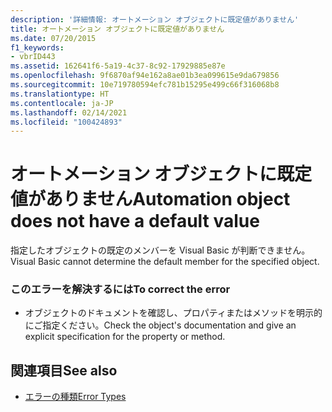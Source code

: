 ```yaml
---
description: '詳細情報: オートメーション オブジェクトに既定値がありません'
title: オートメーション オブジェクトに既定値がありません
ms.date: 07/20/2015
f1_keywords:
- vbrID443
ms.assetid: 162641f6-5a19-4c37-8c92-17929885e87e
ms.openlocfilehash: 9f6870af94e162a8ae01b3ea099615e9da679856
ms.sourcegitcommit: 10e719780594efc781b15295e499c66f316068b8
ms.translationtype: HT
ms.contentlocale: ja-JP
ms.lasthandoff: 02/14/2021
ms.locfileid: "100424893"
---
```

# <a name="automation-object-does-not-have-a-default-value"></a><span data-ttu-id="c7551-103">オートメーション オブジェクトに既定値がありません</span><span class="sxs-lookup"><span data-stu-id="c7551-103">Automation object does not have a default value</span></span>

<span data-ttu-id="c7551-104">指定したオブジェクトの既定のメンバーを Visual Basic が判断できません。</span><span class="sxs-lookup"><span data-stu-id="c7551-104">Visual Basic cannot determine the default member for the specified object.</span></span>  
  
### <a name="to-correct-the-error"></a><span data-ttu-id="c7551-105">このエラーを解決するには</span><span class="sxs-lookup"><span data-stu-id="c7551-105">To correct the error</span></span>  
  
- <span data-ttu-id="c7551-106">オブジェクトのドキュメントを確認し、プロパティまたはメソッドを明示的にご指定ください。</span><span class="sxs-lookup"><span data-stu-id="c7551-106">Check the object's documentation and give an explicit specification for the property or method.</span></span>  
  
## <a name="see-also"></a><span data-ttu-id="c7551-107">関連項目</span><span class="sxs-lookup"><span data-stu-id="c7551-107">See also</span></span>

- [<span data-ttu-id="c7551-108">エラーの種類</span><span class="sxs-lookup"><span data-stu-id="c7551-108">Error Types</span></span>](../programming-guide/language-features/error-types.md)
